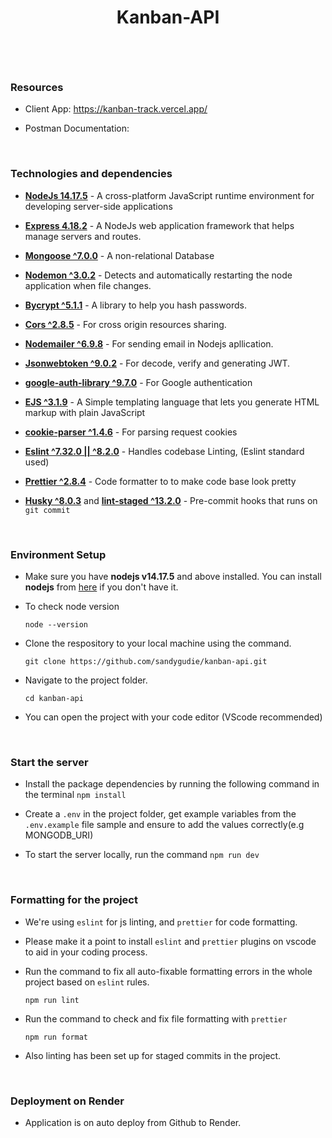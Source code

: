 <h1 align="center"> Kanban-API</p>

  <br/>
  
### Resources

- Client App: https://kanban-track.vercel.app/
- Postman Documentation:

  <br/>

### Technologies and dependencies

- [**NodeJs 14.17.5**](https://nodejs.org/en/) - A cross-platform JavaScript runtime environment for developing server-side applications
- [**Express 4.18.2**](https://expressjs.com/) - A NodeJs web application framework that helps manage servers and routes.
- [**Mongoose ^7.0.0**](https://www.mongodb.com/) - A non-relational Database
- [**Nodemon ^3.0.2**](https://www.npmjs.com/package/nodemon) - Detects and automatically restarting the node application when file changes.
- [**Bycrypt ^5.1.1**](https://www.npmjs.com/package/bcrypt) - A library to help you hash passwords.
- [**Cors ^2.8.5**](https://www.npmjs.com/package/cors) - For cross origin resources sharing.
- [**Nodemailer ^6.9.8**](https://www.nodemailer.com/) - For sending email in Nodejs apllication.
- [**Jsonwebtoken ^9.0.2**](https://jwt.io/) - For decode, verify and generating JWT.
- [**google-auth-library ^9.7.0**](https://cloud.google.com/nodejs/docs/reference/google-auth-library/latest) - For Google authentication
- [**EJS ^3.1.9**](https://ejs.co/) - A Simple templating language that lets you generate HTML markup with plain JavaScript
- [**cookie-parser ^1.4.6**](https://www.npmjs.com/package/cookie-parser) - For parsing request cookies
- [**Eslint ^7.32.0 || ^8.2.0**](https://eslint.org/) - Handles codebase Linting, (Eslint standard used)
- [**Prettier ^2.8.4**](https://prettier.io/) - Code formatter to to make code base look pretty
- [**Husky ^8.0.3**](https://github.com/typicode/husky) and [**lint-staged ^13.2.0**](https://github.com/okonet/lint-staged) - Pre-commit hooks that runs on `git commit`

  <br/>

### Environment Setup

- Make sure you have **nodejs v14.17.5** and above installed. You can install **nodejs** from [here](https://nodejs.org/en/download/) if you don't have it.
- To check node version
  ```
  node --version
  ```
- Clone the respository to your local machine using the command.
  ```
  git clone https://github.com/sandygudie/kanban-api.git
  ```
- Navigate to the project folder.
  ```
  cd kanban-api
  ```
- You can open the project with your code editor (VScode recommended)

  <br/>

### Start the server

- Install the package dependencies by running the following command in the terminal `npm install`
- Create a `.env` in the project folder, get example variables from the `.env.example` file sample and ensure to add the values correctly(e.g MONGODB_URI)
- To start the server locally, run the command `npm run dev`

  <br/>

### Formatting for the project

- We're using `eslint` for js linting, and `prettier` for code formatting.
- Please make it a point to install `eslint` and `prettier` plugins on vscode to aid in your coding process.
- Run the command to fix all auto-fixable formatting errors in the whole project based on `eslint` rules.

  ```
  npm run lint
  ```

- Run the command to check and fix file formatting with `prettier`

  ```
  npm run format
  ```

- Also linting has been set up for staged commits in the project.

  <br/>

### Deployment on Render

- Application is on auto deploy from Github to Render.
